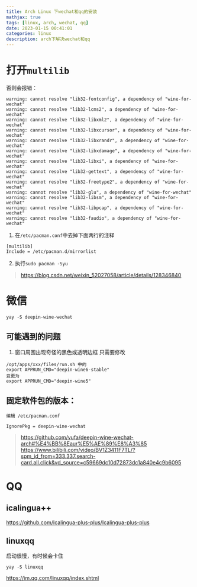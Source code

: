 ```yaml
---
title: Arch Linux 下wechat和qq的安装
mathjax: true
tags: [linux, arch, wechat, qq]
date: 2023-01-15 00:41:01
categories: linux
description: arch下解决wechat和qq
---
```


# 打开`multilib`

否则会报错：
```
warning: cannot resolve "lib32-fontconfig", a dependency of "wine-for-wechat"
warning: cannot resolve "lib32-lcms2", a dependency of "wine-for-wechat"
warning: cannot resolve "lib32-libxml2", a dependency of "wine-for-wechat"
warning: cannot resolve "lib32-libxcursor", a dependency of "wine-for-wechat"
warning: cannot resolve "lib32-libxrandr", a dependency of "wine-for-wechat"
warning: cannot resolve "lib32-libxdamage", a dependency of "wine-for-wechat"
warning: cannot resolve "lib32-libxi", a dependency of "wine-for-wechat"
warning: cannot resolve "lib32-gettext", a dependency of "wine-for-wechat"
warning: cannot resolve "lib32-freetype2", a dependency of "wine-for-wechat"
warning: cannot resolve "lib32-glu", a dependency of "wine-for-wechat"
warning: cannot resolve "lib32-libsm", a dependency of "wine-for-wechat"
warning: cannot resolve "lib32-libpcap", a dependency of "wine-for-wechat"
warning: cannot resolve "lib32-faudio", a dependency of "wine-for-wechat"
```

1. 在`/etc/pacman.conf`中去掉下面两行的注释
```
[multilib]
Include = /etc/pacman.d/mirrorlist
```

2. 执行`sudo pacman -Syu`

> https://blog.csdn.net/weixin_52027058/article/details/128346840


# 微信

```
yay -S deepin-wine-wechat
```

## 可能遇到的问题

1. 窗口周围出现奇怪的黑色或透明边框 只需要修改 
```
/opt/apps/xxx/files/run.sh 中的 
export APPRUN_CMD="deepin-wine6-stable"
变更为
export APPRUN_CMD="deepin-wine5"
```

## 固定软件包的版本：
```
编辑 /etc/pacman.conf

IgnorePkg = deepin-wine-wechat 
```

> https://github.com/vufa/deepin-wine-wechat-arch#%E4%BB%8Eaur%E5%AE%89%E8%A3%85
> https://www.bilibili.com/video/BV1Z3411F7TL/?spm_id_from=333.337.search-card.all.click&vd_source=c59669dc10d72873dc1a840e4c9b6095



# QQ

## icalingua++

https://github.com/Icalingua-plus-plus/Icalingua-plus-plus

## linuxqq
启动很慢，有时候会卡住
```
yay -S linuxqq
```
https://im.qq.com/linuxqq/index.shtml
